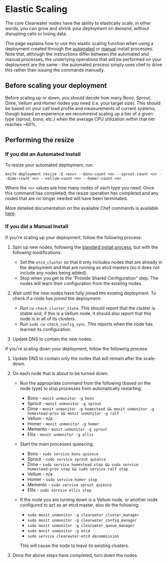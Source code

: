 # Elastic Scaling

The core Clearwater nodes have the ability to elastically scale; in other words, you can grow and shrink your deployment on demand, without disrupting calls or losing data.

This page explains how to use this elastic scaling function when using a deployment created through the [automated](Automated_Install.md) or [manual](Manual_Install.md) install processes.  Note that, although the instructions differ between the automated and manual processes, the underlying operations that will be performed on your deployment are the same - the automated process simply uses chef to drive this rather than issuing the commands manually.

## Before scaling your deployment

Before scaling up or down, you should decide how many Bono, Sprout, Dime, Vellum and Homer nodes you need (i.e. your target size). This should be based on your call load profile and measurements of current systems, though based on experience we recommend scaling up a tier of a given type (sprout, bono, etc.) when the average CPU utilization within that tier reaches ~60%.

## Performing the resize

### If you did an Automated Install

To resize your automated deployment, run:

    knife deployment resize -E <env> --bono-count <n> --sprout-count <n> --dime-count <n> --vellum-count <n> --homer-count <n>

Where the `<n>` values are how many nodes of each type you need.  Once this command has completed, the resize operation has completed and any nodes that are no longer needed will have been terminated.

More detailed documentation on the available Chef commands is available [here](https://github.com/Metaswitch/chef/blob/master/docs/knife_commands.md).

### If you did a Manual Install

If you're scaling up your deployment, follow the following process:

1.  Spin up new nodes, following the [standard install process](Manual_Install.md), but with the following modifications:

    * Set the `etcd_cluster` so that it only includes nodes that are already in the deployment and that are running as etcd masters (so it does not include any nodes being added).
    * Stop when you get to the "Provide Shared Configuration" step. The nodes will learn their configuration from the existing nodes.

2.  Wait until the new nodes have fully joined the existing deployment. To check if a node has joined the deployment:

    * Run `cw-check_cluster_state`. This should report that the cluster is stable and, if this is a Vellum node, it should also report that this node is in all of its clusters.
    * Run `sudo cw-check_config_sync`. This reports when the node has learned its configuration.

3.  Update DNS to contain the new nodes.

If you're scaling down your deployment, follow the following process:

1.  Update DNS to contain only the nodes that will remain after the scale-down.
2.  On each node that is about to be turned down:

    * Run the appropriate command from the following (based on the node type) to stop processes from automatically restarting.

        *   Bono - `monit unmonitor -g bono`
        *   Sprout - `monit unmonitor -g sprout`
        *   Dime - `monit unmonitor -g homestead && monit unmonitor -g homestead-prov && monit unmonitor -g ralf`
        *   Vellum - n/a
        *   Homer - `monit unmonitor -g homer`
        *   Memento - `monit unmonitor -g sprout`
        *   Ellis - `monit unmonitor -g ellis`

    * Start the main processes quiescing.

        *   Bono - `sudo service bono quiesce`
        *   Sprout - `sudo service sprout quiesce`
        *   Dime - `sudo service homestead stop && sudo service homestead-prov stop && sudo service ralf stop`
        *   Vellum - n/a
        *   Homer - `sudo service homer stop`
        *   Memento - `sudo service sprout quiesce`
        *   Ellis - `sudo service ellis stop`

    * If the node you are turning down is a Vellum node, or another node configured to act as an etcd master, also do the following:

        *   `sudo monit unmonitor -g clearwater_cluster_manager`
        *   `sudo monit unmonitor -g clearwater_config_manager`
        *   `sudo monit unmonitor -g clearwater_queue_manager`
        *   `sudo monit unmonitor -g etcd`
        *   `sudo service clearwater-etcd decommission`

        This will cause the node to leave its existing clusters.

3.  Once the above steps have completed, turn down the nodes.
